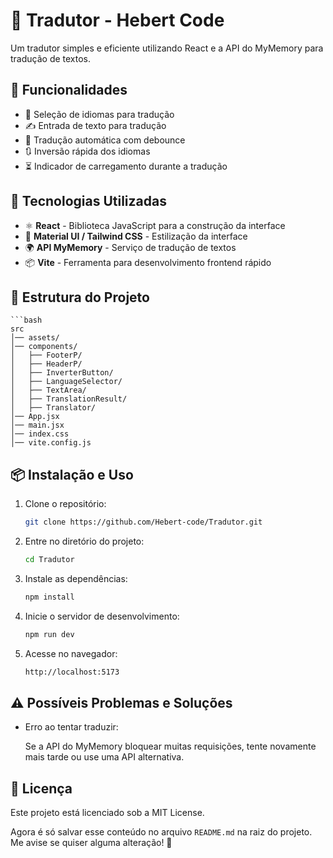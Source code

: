 # 📝 Tradutor - Hebert Code

Um tradutor simples e eficiente utilizando React e a API do MyMemory para tradução de textos.

## 📌 Funcionalidades

- 🔄 Seleção de idiomas para tradução  
- ✍️ Entrada de texto para tradução  
- 🚀 Tradução automática com debounce  
- 🔃 Inversão rápida dos idiomas  
- ⏳ Indicador de carregamento durante a tradução  

## 🚀 Tecnologias Utilizadas

- ⚛️ **React** - Biblioteca JavaScript para a construção da interface  
- 🎨 **Material UI / Tailwind CSS** - Estilização da interface  
- 🌍 **API MyMemory** - Serviço de tradução de textos  
- 📦 **Vite** - Ferramenta para desenvolvimento frontend rápido  

## 📂 Estrutura do Projeto

    ```bash
    src
    │── assets/               
    │── components/           
    │   ├── FooterP/  
    │   ├── HeaderP/  
    │   ├── InverterButton/  
    │   ├── LanguageSelector/  
    │   ├── TextArea/  
    │   ├── TranslationResult/  
    │   ├── Translator/  
    │── App.jsx                
    │── main.jsx              
    │── index.css              
    │── vite.config.js        


## 📦 Instalação e Uso

1. Clone o repositório:

   ```bash
   git clone https://github.com/Hebert-code/Tradutor.git
2. Entre no diretório do projeto:
    
    ```bash
    cd Tradutor
3. Instale as dependências:

    ```bash
    npm install
4. Inicie o servidor de desenvolvimento:

    ```bash
    npm run dev
5. Acesse no navegador:

    ```bash
    http://localhost:5173

## ⚠️ Possíveis Problemas e Soluções
 - Erro ao tentar traduzir:

    Se a API do MyMemory bloquear muitas requisições, tente novamente mais tarde ou use uma API alternativa.

## 📜 Licença
Este projeto está licenciado sob a MIT License.


Agora é só salvar esse conteúdo no arquivo `README.md` na raiz do projeto. Me avise se quiser alguma alteração! 🚀
